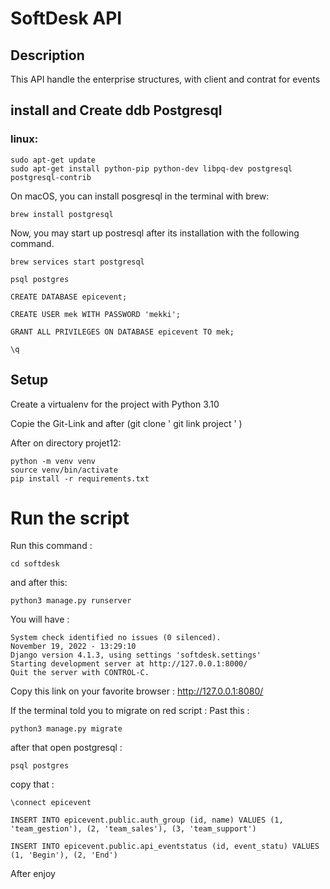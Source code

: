 # SoftDesk API
## Description
This API handle the enterprise structures, with client and contrat for events
## install and Create ddb Postgresql

### linux:
```angular2html
sudo apt-get update
sudo apt-get install python-pip python-dev libpq-dev postgresql postgresql-contrib
```

On macOS, you can install posgresql in the terminal with brew:
```angular2html
brew install postgresql
```
Now, you may start up postresql after its installation with the following command.
```angular2html
brew services start postgresql
```
```
psql postgres
```
```angular2html
CREATE DATABASE epicevent;
```
```angular2html
CREATE USER mek WITH PASSWORD 'mekki';
```
```angular2html
GRANT ALL PRIVILEGES ON DATABASE epicevent TO mek;
```
```angular2html
\q
```
## Setup
Create a virtualenv for the project with Python 3.10

Copie the Git-Link and after (git clone ' git link project ' )

After on directory projet12:

```
python -m venv venv
source venv/bin/activate
pip install -r requirements.txt
```

# Run the script

Run this command :
```
cd softdesk
```
and after this:
```
python3 manage.py runserver
```

You will have :
```
System check identified no issues (0 silenced).
November 19, 2022 - 13:29:10
Django version 4.1.3, using settings 'softdesk.settings'
Starting development server at http://127.0.0.1:8000/
Quit the server with CONTROL-C.

```
Copy this link on your favorite browser :
http://127.0.0.1:8080/

If the terminal told you to migrate on red script :
Past this :
```
python3 manage.py migrate
```

after that open postgresql :
```
psql postgres
```
copy that :
```angular2html
\connect epicevent
```
```angular2html
INSERT INTO epicevent.public.auth_group (id, name) VALUES (1, 'team_gestion'), (2, 'team_sales'), (3, 'team_support')
```
```angular2html
INSERT INTO epicevent.public.api_eventstatus (id, event_statu) VALUES (1, 'Begin'), (2, 'End')
```


After enjoy